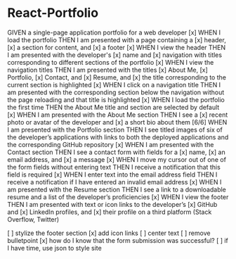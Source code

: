 # React-Portfolio

GIVEN a single-page application portfolio for a web developer
[x] WHEN I load the portfolio
THEN I am presented with a page containing a [x] header, [x] a section for content, and [x] a footer
[x] WHEN I view the header
THEN I am presented with the developer's [x] name and [x] navigation with titles corresponding to different sections of the portfolio
[x] WHEN I view the navigation titles
THEN I am presented with the titles [x] About Me, [x] Portfolio, [x] Contact, and [x] Resume, and [x] the title corresponding to the current section is highlighted
[x] WHEN I click on a navigation title
THEN I am presented with the corresponding section below the navigation without the page reloading and that title is highlighted
[x] WHEN I load the portfolio the first time
THEN the About Me title and section are selected by default
[x] WHEN I am presented with the About Me section
THEN I see a [x] recent photo or avatar of the developer and [x] a short bio about them
[6/6] WHEN I am presented with the Portfolio section
THEN I see titled images of six of the developer’s applications with links to both the deployed applications and the corresponding GitHub repository
[x] WHEN I am presented with the Contact section
THEN I see a contact form with fields for a [x] name, [x] an email address, and [x] a message
[x] WHEN I move my cursor out of one of the form fields without entering text
THEN I receive a notification that this field is required
[x] WHEN I enter text into the email address field
THEN I receive a notification if I have entered an invalid email address
[x] WHEN I am presented with the Resume section
THEN I see a link to a downloadable resume and a list of the developer’s proficiencies
[x] WHEN I view the footer
THEN I am presented with text or icon links to the developer’s [x] GitHub and [x] LinkedIn profiles, and [x] their profile on a third platform (Stack Overflow, Twitter) 

[ ] stylize the footer section [x] add icon links [ ] center text [ ] remove bulletpoint
[x] how do I know that the form submission was successful?
[ ] if I have time, use json to style site

